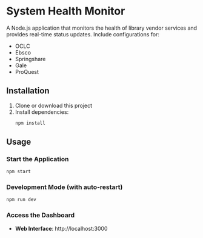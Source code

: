 # System Health Monitor

A Node.js application that monitors the health of library vendor services and provides real-time status updates. Include configurations for:

* OCLC
* Ebsco
* Springshare
* Gale
* ProQuest

## Installation

1. Clone or download this project
2. Install dependencies:
   ```bash
   npm install
   ```

## Usage

### Start the Application
```bash
npm start
```

### Development Mode (with auto-restart)
```bash
npm run dev
```

### Access the Dashboard
- **Web Interface**: http://localhost:3000

